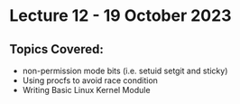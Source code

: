 # Lecture 12 - 19 October 2023

## Topics Covered:
* non-permission mode bits (i.e. setuid setgit and sticky)
* Using procfs to avoid race condition
* Writing Basic Linux Kernel Module
